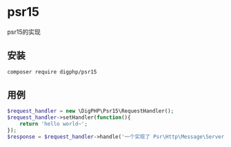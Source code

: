 # psr15

psr15的实现

## 安装

``` bash
composer require digphp/psr15
```

## 用例

``` php
$request_handler = new \DigPHP\Psr15\RequestHandler();
$request_handler->setHandler(function(){
    return 'hello world~';
});
$response = $request_handler->handle('一个实现了 Psr\Http\Message\ServerRequestInterface 的实例');
```
